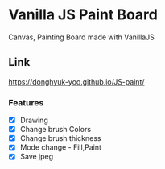 # Vanilla JS Paint Board

Canvas, Painting Board made with VanillaJS

## Link
https://donghyuk-yoo.github.io/JS-paint/

### Features

- [x] Drawing
- [x] Change brush Colors
- [x] Change brush thickness
- [x] Mode change - Fill,Paint
- [x] Save jpeg
